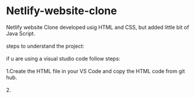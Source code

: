 # Netlify-website-clone
Netlify website Clone developed usig HTML and CSS, but added little bit of Java Script.
<br>
<br>
steps to understand the project:
<br>
<br>
if u are using a visual studio code follow steps:
<br>
<br>
1.Create the HTML file in your VS Code and copy the HTML code from git hub.
<br>
<br>
2.
